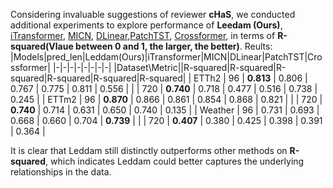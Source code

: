 Considering invaluable suggestions of reviewer **cHaS**, we conducted additional experiments to explore performance of **Leedam (Ours)**, [iTransformer](https://arxiv.org/abs/2310.06625), [MICN](https://openreview.net/pdf?id=zt53IDUR1U), [DLinear](https://arxiv.org/pdf/2205.13504.pdf),[PatchTST](https://arxiv.org/abs/2211.14730), [Crossformer](https://openreview.net/pdf?id=vSVLM2j9eie), in terms of **R-squared(Vlaue between 0 and 1, the larger, the better)**. 
Reults:
|Models|pred_len|Leddam(Ours)|iTransformer|MICN|DLinear|PatchTST|Crossformer|
|-|-|-|-|-|-|-|-|
|Dataset\Metric||R-squared|R-squared|R-squared|R-squared|R-squared|R-squared|
| ETTh2      | 96       | **0.813**     | 0.806        | 0.767 | 0.775   | 0.811    | 0.556       |
|            | 720      | **0.740**     | 0.718        | 0.477 | 0.516   | 0.738    | 0.245       |
| ETTm2      | 96       | **0.870**     | 0.866        | 0.861 | 0.854   | 0.868    | 0.821       |
|            | 720      | **0.740**     | 0.714        | 0.631 | 0.650   | 0.740    | 0.135       |
| Weather    | 96       | 0.731         | 0.693        | 0.668 | 0.660   | 0.704    | **0.739**   |
|            | 720      | **0.407**     | 0.380        | 0.425 | 0.398   | 0.391    | 0.364       |

It is clear that Leddam still distinctly outperforms other methods on **R-squared**, which indicates Leddam could better captures the underlying relationships in the data.




